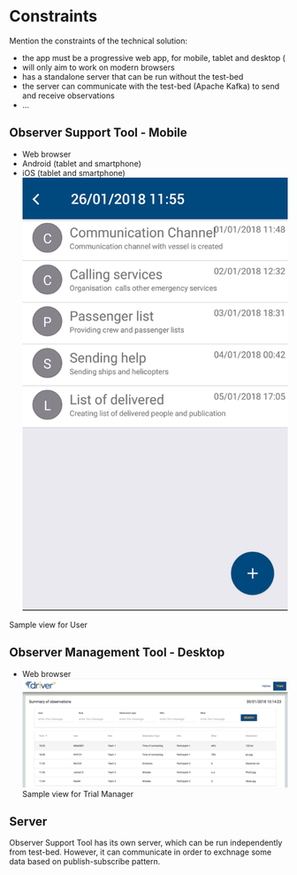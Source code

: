 # Constraints

Mention the constraints of the technical solution:
- the app must be a progressive web app, for mobile, tablet and desktop (
- will only aim to work on modern browsers
- has a standalone server that can be run without the test-bed
- the server can communicate with the test-bed (Apache Kafka) to send and receive observations
- ...

## Observer Support Tool - Mobile
- Web browser
- Android (tablet and smartphone)
- iOS (tablet and smartphone)
![](/doc/img/obsEventView.png)

Sample view for User

## Observer Management Tool - Desktop
- Web browser
![](/doc/img/TMView.png)
Sample view for Trial Manager

## Server
Observer Support Tool has its own server, which can be run independently from test-bed. However, it can communicate in order to exchnage some data based on publish-subscribe pattern. 










